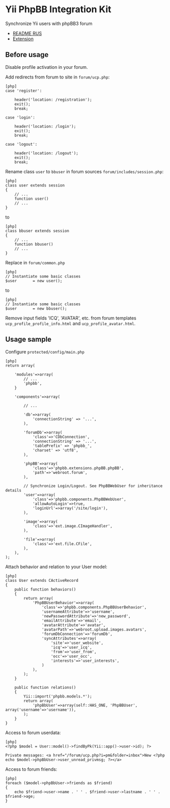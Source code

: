 Yii PhpBB Integration Kit
=========================

Synchronize Yii users with phpBB3 forum

- [README RUS](http://www.elisdn.ru/blog/32/podklyuchaem-forum-phpbb-k-yii)
- [Extension](http://www.yiiframework.com/extension/phpbb-integration-kit/)

Before usage
------

Disable profile activation in your forum. 

Add redirects from forum to site in `forum/ucp.php`:

~~~
[php]
case 'register':

    header('location: /registration');
    exit();
    break;
    
case 'login':

    header('location: /login');
    exit();
    break;

case 'logout':

    header('location: /logout');
    exit();
    break;
~~~

Rename class `user` to `bbuser` in forum sources `forum/includes/session.php`:

~~~
[php]
class user extends session
{
    // ...    
    function user()    
    // ...
}
~~~

to

~~~
[php]
class bbuser extends session
{
    // ...    
    function bbuser()    
    // ...
}
~~~

Replace in `forum/common.php`

~~~
[php]
// Instantiate some basic classes
$user		= new user();
~~~

to

~~~
[php]
// Instantiate some basic classes
$user		= new bbuser();
~~~

Remove input fields 'ICQ', 'AVATAR', etc. from forum templates `ucp_profile_profile_info.html` and `ucp_profile_avatar.html`. 

Usage sample
------

Configure `protected/config/main.php`

~~~
[php]
return array(

    'modules'=>array(
        // ...
        'phpbb',
    }

    'components'=>array(
    
        // ...

        'db'=>array(
            'connectionString' => '...',
        ),

        'forumDb'=>array(
            'class'=>'CDbConnection',
            'connectionString' => '...',
            'tablePrefix' => 'phpbb_',
            'charset' => 'utf8',
        ),

        'phpBB'=>array(
            'class'=>'phpbb.extensions.phpBB.phpBB',
            'path'=>'webroot.forum',
        ),        
        
        // Synchronize Login/Logout. See PhpBBWebUser for inheritance details
        'user'=>array(
            'class'=>'phpbb.components.PhpBBWebUser',
            'allowAutoLogin'=>true,
            'loginUrl'=>array('/site/login'),
        ),

        'image'=>array(
            'class'=>'ext.image.CImageHandler',
        ),

        'file'=>array(
            'class'=>'ext.file.CFile',
        ),
    ),
);
~~~

Attach behavior and relation to your User model:

~~~
[php]
class User extends CActiveRecord
{
    public function behaviors()
    {
        return array(
            'PhpBBUserBehavior'=>array(
                'class'=>'phpbb.components.PhpBBUserBehavior',
                'usernameAttribute'=>'username',
                'newPasswordAttribute'=>'new_password',
                'emailAttribute'=>'email',
                'avatarAttribute'=>'avatar',
                'avatarPath'=>'webroot.upload.images.avatars',
                'forumDbConnection'=>'forumDb',
                'syncAttributes'=>array(
                    'site'=>'user_website',
                    'icq'=>'user_icq',
                    'from'=>'user_from',
                    'occ'=>'user_occ',
                    'interests'=>'user_interests',
                )
            ),
        );
    }
    
    public function relations()
    {    
        Yii::import('phpbb.models.*');
        return array(
            'phpBbUser'=>array(self::HAS_ONE, 'PhpBBUser', array('username'=>'username')),
        );
    }
}
~~~

Access to forum userdata:

~~~
[php]
<?php $model = User::model()->findByPk(Yii::app()->user->id); ?>

Private messages: <a href="/forum/ucp.php?i=pm&folder=inbox">New <?php echo $model->phpBbUser->user_unread_privmsg; ?></a>
~~~

Access to forum friends:

~~~
[php]
foreach ($model->phpBbUser->friends as $friend)
{
    echo $friend->user->name . ' ' . $friend->user->lastname . ' ' . $friend->age;
}
~~~